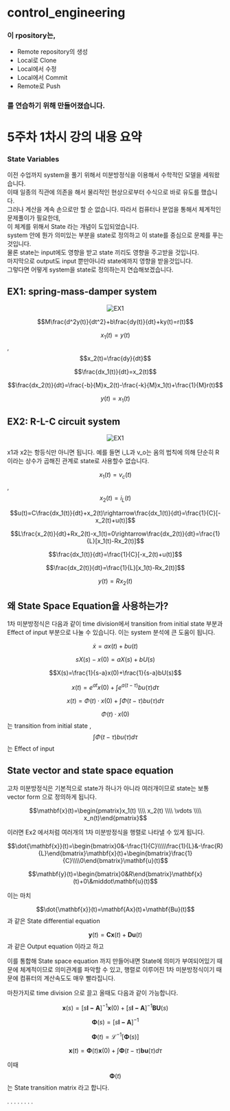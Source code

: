 # control_engineering
### 이 rpository는,
* Remote repository의 생성
* Local로 Clone
* Local에서 수정
* Local에서 Commit
* Remote로 Push

### 를 연습하기 위해 만들어졌습니다.

# 5주차 1차시 강의 내용 요약

### State Variables  

이전 수업까지 system을 풀기 위해서 미분방정식을 이용해서 수학적인 모델을 세워왔습니다.  
이때 일종의 직관에 의존을 해서 물리적인 현상으로부터 수식으로 바로 유도를 했습니다.  
그러나 계산을 계속 손으로만 할 순 없습니다. 따라서 컴퓨터나 분업을 통해서 체계적인 문제풀이가 필요한데,  
이 체계를 위해서 State 라는 개념이 도입되었습니다.  
system 안에 뭔가 의미있는 부분을 state로 정의하고 이 state를 중심으로 문제를 푸는 것입니다.  
물론 state는 input에도 영향을 받고 state 끼리도 영향을 주고받을 것입니다.  
마지막으로 output도 input 뿐만아니라 state에까지 영향을 받을것입니다.  
그렇다면 어떻게 system을 state로 정의하는지 연습해보겠습니다.

EX1: spring-mass-damper system
---

<center>

![EX1](https://img1.daumcdn.net/thumb/R1280x0/?scode=mtistory2&fname=https%3A%2F%2Fblog.kakaocdn.net%2Fdna%2FV8pkg%2FbtsRacg8oLx%2FAAAAAAAAAAAAAAAAAAAAAB-w0tzIsDn8ZEzW2wKHDiObe2-tnRc01ZJntedRaoAi%2Fimg.png%3Fcredential%3DyqXZFxpELC7KVnFOS48ylbz2pIh7yKj8%26expires%3D1761922799%26allow_ip%3D%26allow_referer%3D%26signature%3DroFtSZ5QN6AJKau6EFXRQoxImmU%253D)

</center>

$$M\frac{d^2y(t)}{dt^2}+b\frac{dy(t)}{dt}+ky(t)=r(t)$$

$$x_1(t)=y(t)$$ , $$x_2(t)=\frac{dy}{dt}$$

$$\frac{dx_1(t)}{dt}=x_2(t)$$

$$\frac{dx_2(t)}{dt}=\frac{-b}{M}x_2(t)-\frac{-k}{M}x_1(t)+\frac{1}{M}r(t)$$

$$y(t)=x_1(t)$$

EX2: R-L-C circuit system
---

<center>

![EX1](https://img1.daumcdn.net/thumb/R1280x0/?scode=mtistory2&fname=https%3A%2F%2Fblog.kakaocdn.net%2Fdna%2FboZ04f%2FbtsRadG6kul%2FAAAAAAAAAAAAAAAAAAAAADq_uqk5OFDYd_F34v6kLqHgRFluo-Nd04chWrjfbJah%2Fimg.png%3Fcredential%3DyqXZFxpELC7KVnFOS48ylbz2pIh7yKj8%26expires%3D1761922799%26allow_ip%3D%26allow_referer%3D%26signature%3DEfFeG1jbZRvHkzjtCBX6pO7DBlM%253D)

</center>

x1과 x2는 항등식만 아니면 됩니다. 예를 들면 i_L과 v_o는 옴의 법칙에 의해 단순히 R이라는 상수가 곱해진 관계로 state로 사용할수 없습니다.

$$x_1(t)=v_c(t)$$ , $$x_2(t)=i_L(t)$$

$$u(t)=C\frac{dx_1(t)}{dt}+x_2(t)\rightarrow\frac{dx_1(t)}{dt}=\frac{1}{C}[-x_2(t)+u(t)]$$

$$L\frac{x_2(t)}{dt}+Rx_2(t)-x_1(t)=0\rightarrow\frac{dx_2(t)}{dt}=\frac{1}{L}[x_1(t)-Rx_2(t)]$$

$$\frac{dx_1(t)}{dt}=\frac{1}{C}[-x_2(t)+u(t)]$$

$$\frac{dx_2(t)}{dt}=\frac{1}{L}[x_1(t)-Rx_2(t)]$$

$$y(t)=Rx_2(t)$$

왜 State Space Equation을 사용하는가?
---

1차 미분방정식은 다음과 같이 time division에서 transition from initial state 부분과 Effect of input 부분으로 나눌 수 있습니다. 이는 system 분석에 큰 도움이 됩니다.

$$\dot{x}=ax(t)+bu(t)$$

$$sX(s)-x(0)=aX(s)+bU(s)$$

$$X(s)=\frac{1}{s-a}x(0)+\frac{1}{s-a}bU(s)$$

$$x(t)=e^{at}x(0)+\int{e^{a(t-\tau)}bu(\tau)d\tau}$$

$$x(t)=\Phi(t) \cdot x(0)+\int{\Phi(t-\tau)bu(\tau)d\tau}$$

$$\Phi(t) \cdot x(0)$$는 transition from initial state , $$\int{\Phi(t-\tau)bu(\tau)d\tau}$$는 Effect of input

State vector and state space equation
---
고차 미분방정식은 기본적으로 state가 하나가 아니라 여러개이므로 state는 보통 vector form 으로 정의하게 됩니다.

$$\mathbf{x}(t)=\begin{pmatrix}x_1(t) \\\\ x_2(t) \\\\ \vdots \\\\ x_n(t)\end{pmatrix}$$

이러면 Ex2 에서처럼 여러개의 1차 미분방정식을 행렬로 나타낼 수 있게 됩니다.

$$\dot{\mathbf{x}}(t)=\begin{bmatrix}0&-\frac{1}{C}\\\\\frac{1}{L}&-\frac{R}{L}\end{bmatrix}\mathbf{x}(t)+\begin{bmatrix}\frac{1}{C}\\\\0\end{bmatrix}\mathbf{u}(t)$$

$$\mathbf{y}(t)=\begin{bmatrix}0&R\end{bmatrix}\mathbf{x}(t)+0\&middot\mathbf{u}(t)$$

이는 마치

$$\dot{\mathbf{x}}(t)=\mathbf{Ax}(t)+\mathbf{Bu}(t)$$ 과 같은 State differential equation

$$\mathbf{y}(t)=\mathbf{Cx}(t)+\mathbf{Du}(t)$$ 과 같은 Output equation 이라고 하고

이를 통합해 State space equation 까지 만들어내면 State에 의미가 부여되어있기 때문에 체계적이므로 의미관계를 파악할 수 있고, 행렬로 이루어진 1차 미분방정식이기 때문에 컴퓨터의 계산속도도 매우 빨라집니다.

마찬가지로 time division 으로 끌고 올때도 다음과 같이 가능합니다.

$$\mathbf{x}(s)=[s\mathbf{I-A}]^{-1}\mathbf{x}(0)+[s\mathbf{I-A}]^{-1}\mathbf{BU}(s)$$

$$\mathbf{\Phi}(s)=[s\mathbf{I-A}]^{-1}$$

$$\mathbf{\Phi}(t)=\mathcal{L}^{-1}[\mathbf{\Phi}(s)]$$

$$\mathbf{x}(t)=\mathbf{\Phi}(t)\mathbf{x}(0)+\int{\mathbf{\Phi}(t-\tau)\mathbf{bu}(\tau)d\tau}$$

이때 $$\mathbf{\Phi}(t)$$ 는 State transition matrix 라고 합니다.

.
.
.
.
.
.
.
.
